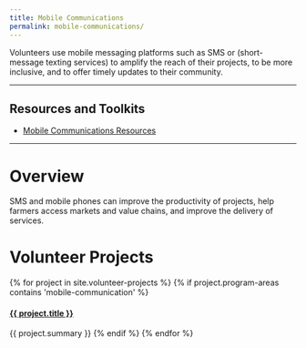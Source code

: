 ```yaml
---
title: Mobile Communications
permalink: mobile-communications/
---
```


<p class="lead">Volunteers use mobile messaging platforms such as SMS or (short-message texting services) to amplify the reach of their projects, to be more inclusive, and to offer timely updates to their community.</p>



___



## Resources and Toolkits

- [Mobile Communications Resources](/mobile-communications/resources/)



___



# Overview

SMS and mobile phones can improve the productivity of projects, help farmers access markets and value chains, and improve the delivery of services.


# Volunteer Projects

{% for project in site.volunteer-projects %}
{% if project.program-areas contains 'mobile-communication' %}
#### [{{ project.title }}]({{project.url}})
{{ project.summary }}
{% endif %}
{% endfor %}
